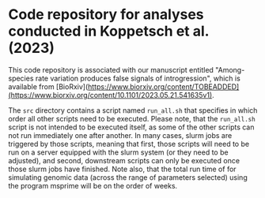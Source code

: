 # Code repository for analyses conducted in Koppetsch et al. (2023)

This code repository is associated with our manuscript entitled "Among-species rate variation produces false signals of introgression", which is available from [BioRxiv](https://www.biorxiv.org/content/TOBEADDED](https://www.biorxiv.org/content/10.1101/2023.05.21.541635v1).

The `src` directory contains a script named `run_all.sh` that specifies in which order all other scripts need to be executed. Please note, that the `run_all.sh` script is not intended to be executed itself, as some of the other scripts can not run immediately one after another. In many cases, slurm jobs are triggered by those scripts, meaning that first, those scripts will need to be run on a server equipped with the slurm system (or they need to be adjusted), and second, downstream scripts can only be executed once those slurm jobs have finished. Note also, that the total run time of for simulating genomic data (across the range of parameters selected) using the program msprime will be on the order of weeks.
